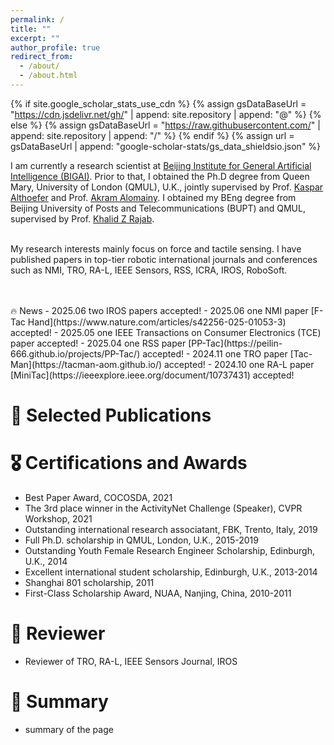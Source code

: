 ```yaml
---
permalink: /
title: ""
excerpt: ""
author_profile: true
redirect_from: 
  - /about/
  - /about.html
---
```


{% if site.google_scholar_stats_use_cdn %}
{% assign gsDataBaseUrl = "https://cdn.jsdelivr.net/gh/" | append: site.repository | append: "@" %}
{% else %}
{% assign gsDataBaseUrl = "https://raw.githubusercontent.com/" | append: site.repository | append: "/" %}
{% endif %}
{% assign url = gsDataBaseUrl | append: "google-scholar-stats/gs_data_shieldsio.json" %}

<span class='anchor' id='about-me'></span>

I am currently a research scientist at [Beijing Institute for General Artificial Intelligence (BIGAI)](https://www.bigai.ai/). Prior to that, I obtained the Ph.D degree from Queen Mary, University of London (QMUL), U.K., jointly supervised by Prof. [Kaspar Althoefer](https://www.sems.qmul.ac.uk/staff/k.althoefer) and Prof. [Akram Alomainy](http://www.eecs.qmul.ac.uk/~akram/). I obtained my BEng degree from Beijing University of Posts and Telecommunications (BUPT) and QMUL, supervised by Prof. [Khalid Z Rajab](https://www.qmul.ac.uk/eecs/people/profiles/rajabkhalid.html).<br>
<br>

My research interests mainly focus on force and tactile sensing. I have published papers in top-tier robotic international journals and conferences such as NMI, TRO, RA-L, IEEE Sensors, RSS, ICRA, IROS, RoboSoft.<br>
<br>


<br>
🔥 News
- 2025.06   two IROS papers accepted!
- 2025.06   one NMI paper [F-Tac Hand](https://www.nature.com/articles/s42256-025-01053-3) accepted!
- 2025.05   one IEEE Transactions on Consumer Electronics (TCE) paper accepted!
- 2025.04   one RSS paper [PP-Tac](https://peilin-666.github.io/projects/PP-Tac/) accepted!
- 2024.11   one TRO paper [Tac-Man](https://tacman-aom.github.io/) accepted!
- 2024.10   one RA-L paper [MiniTac](https://ieeexplore.ieee.org/document/10737431) accepted!

<!-- 
# 📜 Research Area
<table style="border-collapse: collapse; border: none;">
  <tr style="border: none;">
    <td style="border: none;"> <font color="#0b5394"> Speech Processing </font>: <BR>&nbsp;&nbsp; 
      Speaker recognition and verification 说话人识别；Speech separation and extraction 语音分离；Key-word spotting 关键词检测；
    Automatic Speech Recognition 语音识别</td>
    <td style="border: none;"> <font color="#0b5394"> Computer Vision </font>: <BR>&nbsp;&nbsp; Face detection and recognition 人脸检测及识别; Lip reading 唇读；Gesture synthesis 姿态生成</td>
  </tr>
  <tr style="border: none;">
    <td style="border: none;"> <font color="#0b5394"> Multi-modal Processing </font>: <BR>&nbsp;&nbsp; Audio-visual active speaker detection 说话人活跃检测; Text-to-speech Synthesis 语音合成；Speaker Localization and Tracking 声源定位及追踪</td>
    <td style="border: none;"> <font color="#0b5394"> Self-supervised Learning </font>: <BR>&nbsp;&nbsp; Self-supervised speech processing 自监督学习 </td>
  </tr>
</table>


# 💻 Research Experiences
- *2022.10 - Present*, Associate Professor, University of Science and Technology of Beijing (USTB), Beijing, China.
- *2022.03 - 2022.09*, Visiting Scholar, Chinese University of Hong Kong (CUHKSZ), Shenzhen, China.
- *2020.02 - 2022.02*, Research Fellow, National University of Singapore (NUS), Singapore.
- *2017.04 - 2018.12*, Research Asistant, Fondazione Bruno Kessler (FBK), Trento, Italy.
- *2014.06 - 2014.08*, Research Asistant, Heriot-Watt University (HWU), Edinburgh, United Kingdom.

# 📖 Educations
- *2015.11 - 2019.11*, Ph.D. in Computer Scicence, Queen Mary, University of London (QMUL), London, U.K. 
- *2014.08 - 2015.08*, M.Sc. in Signal Processing and Communications, University of Edinburgh (UoE), U.K.  (Distinction，卓越) 
- *2012.09 - 2014.06*, B.Eng. in Electronics and Electrical Engineering, University of Edinburgh (UoE), U.K. (First Class Honors，一等荣誉) 
- *2010.09 - 2012.06*, B.Eng. in Information Engineering, Nanjing University of Aeronautics and Astronautics (NUAA), Nanjing, China. (Top: 3%)
 -->

# 📝 Selected Publications 

<!-- <div class='paper-box'><div class='paper-box-image'><div><div class="badge">CVPR 2016</div><img src='images/500x300.png' alt="sym" width="100%"></div></div>
<div class='paper-box-text' markdown="1">

[Deep Residual Learning for Image Recognition](https://openaccess.thecvf.com/content_cvpr_2016/papers/He_Deep_Residual_Learning_CVPR_2016_paper.pdf)

**Kaiming He**, Xiangyu Zhang, Shaoqing Ren, Jian Sun

[**Project**](https://scholar.google.com/citations?view_op=view_citation&hl=zh-CN&user=DhtAFkwAAAAJ&citation_for_view=DhtAFkwAAAAJ:ALROH1vI_8AC) <strong><span class='show_paper_citations' data='DhtAFkwAAAAJ:ALROH1vI_8AC'></span></strong>
- Lorem ipsum dolor sit amet, consectetur adipiscing elit. Vivamus ornare aliquet ipsum, ac tempus justo dapibus sit amet. 
</div>
</div> -->
<!-- # 📝 Representative Publications
 -- **Representative Works** --
- **Xinyuan Qian**, Zhengdong Wang, Jiadong Wang, Guohui Guan, Haizhou Li, [Audio-Visual Cross-Attention Network for Robotic Speaker Tracking](https://ieeexplore.ieee.org/document/9968308)，**IEEE/ACM Transactions on Audio, Speech and Language Processing**, 2022.
- **Xinyuan Qian**, Alessio Brutti, Oswald Lanz, Maurizio Omologo, Andrea Cavallaro, [Audio-visual tracking of concurrent speakers](https://ieeexplore.ieee.org/document/9362311), **IEEE Transactions on Multimedia**,2021.
- **Xinyuan Qian**, Alessio Brutti, Oswald Lanz, Maurizio Omologo, Andrea Cavallaro, [Multi-speaker tracking from an audio–visual sensing device](https://ieeexplore.ieee.org/document/8656587), **IEEE Transactions on Multimedia**, 2019.
- **Xinyuan Qian**, Qi Liu, Jiadong Wang, Haizhou Li, [Three-Dimensional Speaker Localization: Audio-Refined Visual Scaling Factor Estimation](https://ieeexplore.ieee.org/document/9466446), **IEEE Signal Processing Letters**, 2021.
- **Xinyuan Qian**, Qiquan Zhang, Guohui Guan and Wei Xue, [Deep Audio-visual Beamforming for Speaker Localization](https://ieeexplore.ieee.org/document/9750883), **IEEE Signal Processing Letters**, 2022.
- **Xinyuan Qian**, Bidisha Sharma, Amine El Abridi, Haizhou Li, [SLoClas: A Database for Joint Sound Localization and Classification](https://arxiv.org/abs/2108.02539), **COCOSDA**, 2021, **Best Paper Award**.
- **Xinyuan Qian**, Maulik Madhavi, Zexu Pan, Jiadong Wang, Haizhou Li, [Multi-target DoA estimation with an audio-visual fusion mechanism](https://ieeexplore.ieee.org/document/9413776), **ICASSP**, 2021.
- **Xinyuan Qian**, Alessio Xompero, Alessio Brutti, Oswald Lanz, Maurizio Omologo, Andrea Cavallaro, [3D mouth tracking from a compact microphone array co-located with a camera](https://ieeexplore.ieee.org/document/8461323), **ICASSP**，2018.
- **Xinyuan Qian**, Alessio Brutti,  Maurizio Omologo, Andrea Cavallaro, [3D audio-visual speaker tracking with an adaptive particle filter](https://ieeexplore.ieee.org/abstract/document/7952686), **ICASSP**，2017.
- **Xinyuan Qian**, Jichen Yang, Alessio Brutti, [Speaker Front-back Disambiguity using Multi-channel Speech Signals](https://ietresearch.onlinelibrary.wiley.com/doi/full/10.1049/ell2.12666?af=R), **Electronics Letters** 2022.
 -->

<!--
-- **2025** --
- Tianhao Zhang, Jiawei Zhang, Jun wang, **Xinyuan Qian<sup>`*`</sup>**, Xucheng Yin, [FaceSpeak: Expressive and High-Quality Speech Synthesis from Human Portraits of Different Styles](https://arxiv.org/pdf/2501.03181), **AAAI**, 2025
- Wei Zhang, Tian-Hao Zhang, Chao Luo, Hui Zhou, Chao Yang, **Xinyuan Qian<sup>`*`</sup>**, Xu-Cheng Yin, [Breaking Through the Spike: Spike Window Decoding for Accelerated and Precise Automatic Speech Recognition](https://arxiv.org/pdf/2501.03257), **ICASSP**, 2025
- Ruijie Tao, **Xinyuan Qian**, Yidi Jiang, Junjie Li, Jiadong Wang, Haizhou Li, [Audio-Visual Target Speaker Extraction with Selective Auditory Attention](https://ieeexplore.ieee.org/abstract/document/10835186), **TASLP**, 2025
- Jiadong Wang, **Xinyuan Qian<sup>`*`</sup>**, Haizhou Li, [Audio-Visual Target Speaker Extraction with Selective Auditory Attention](https://arxiv.org/pdf/2209.01768), **TASLP**, 2025

-- **2024** --
- **Xinyuan Qian**, Xianghu Yue, Jiadong Wang, Huiping Zhuang, Haizhou Li, [Analytic Class Incremental Learning for Sound Source Localization with Privacy Protection](https://arxiv.org/pdf/2409.07224), **SPL**, 2025
- Miao Liu, Jing Wang, **Xinyuan Qian**, Haizhou Li, [RListenFormer: Responsive Listening Head Generation with Generated Listening HGeeandesrated Listening Heads Non-autoregressive Transformers], **ACM MM**, 2024
- Xianghu Yue, Xueyi Zhang, Yiming Chen, Chengwei Zhang, Mingrui Lao, Huiping Zhuang, **Xinyuan Qian<sup>`*`</sup>**, Haizhou Li, [MMAL: Multi-Modal Analytic Learning for Exemplar-Free Audio-Visual Class Incremental Tasks], **ACM MM**, 2024
- **Xinyuan Qian**, Jingkai Xu, Yuxuan Gao, Minshu Li, Wanlin Li, Xu-Cheng Yin, [Understanding Dynamic Auditory Perception for
Water Filling Level Estimation], **IJSR**, 2024
- **Xinyuan Qian**, Hao Tang, Jichen Yang, Hongxu Zhu, Xu-Cheng Yin, [Dual-Path Transformer-Based GAN for Co-speech Gesture Synthesis](https://link.springer.com/article/10.1007/s12369-024-01136-y), **IJSR**, 2024
- Yan Liu; Li_fang Wei; **Xinyuan Qian<sup>`*`</sup>**; Tianhao Zhang; Songlu Chen; Xucheng Yin, [M3TTS: Multi-Modal Text-to-Speech of Multi-Scale Style Control for Dubbing](https://elsevier-ssrn-document-store-prod.s3.amazonaws.com/prletters/c88b9fd1-51a4-460e-a720-2ef628f60be8-meca.pdf?response-content-disposition=inline&X-Amz-Security-Token=IQoJb3JpZ2luX2VjENn%2F%2F%2F%2F%2F%2F%2F%2F%2F%2FwEaCXVzLWVhc3QtMSJGMEQCIFMqyV8AhJXpSjKDL2wwqhxKsquUvfQKAT9ATxs53bhCAiACa%2BB6HtyTHcDRuUE1NiefCvwDrzYQIFe3zhl%2Br2tE4SrGBQix%2F%2F%2F%2F%2F%2F%2F%2F%2F%2F8BEAQaDDMwODQ3NTMwMTI1NyIMqGMe2eGr8ErOIPD9KpoF6gCT7eO4kMNbY5KFy5TF0eivao%2F9t4VOQ%2BQYPFL2xdIQd2hg0xe5l6M4sq4RS10fuwhJXItyA%2FtPuE%2BAXznaAFDrNEGP0uK78Qyem5TxGC3WQYRlVyGBcGm%2F4ebqtcEx1nxn%2F3wj2XqeY0WN67zfJAwMfVwpn%2FcrlGHESCtflJUZcViLybwovoreAx582GqfrqxX7rIr9PyrDGUKmW1D2mfIY94Sr5v2b0lzUAe%2BILdv5B0BKIGBEZ6NBjAmo85%2F1KYoJ43PY4D2zAhAZYxM0o%2BbL7I14wGgMWW822PWF1gWjTLJEN3QG2U3r8m34%2BScn0qx0oEC%2BZoWSGEmwymVOt5yzv8mWefYV2pA8mSmWBrdM9j5ts%2Bch2O%2FSbibyZFgjZiCdNPjBu29uOZq2reAnFkqBTU1fdealNkU4x4kRzQ5BRJi6EXtUCqcOlRXtxTgzq014FGvD1T2dEYeZCR%2BtcBjoyvuNDb9vb%2BjehTzT3wwD72Ryex38efR4LqmaytawnTQIdZH5OHgsWpl4x6mQpw8XLi0zBLgfBiW1Ti6cSgZxYoqSv%2FTgYdecIi%2BVupxr3HbqDYdyV6T0xP0v61aGr8QJo0OzhujH1qZErJlGzo%2Fal0PKDIq8c82%2FqeCwnb3zYq%2FujQvzrzx4jPKVy4k71kvfbofzjak5bhbIml1xZA9UuWHR1wwreEnEGOJvMy5oc6Te5kNfYyQY99jmMIzwcnNM6kx1YZyfvaIweP8u21dTbBhMZXByOMvB139AF8I5OX98BHMeHqpQ70FgsQ9luRM9Qh%2FT3IR%2FzCeWlfyLrtGBjCy4q6QZ%2Fs3wCu1rpJ3P%2FfVAn09lof7GknmI%2BFFyNLlj0cZywuDx%2BFCzGgqz10Kes6x8znJdoA6MN2vhrUGOrIBmHZ9fOQJux11cpSTU1yMmpqcjzicsBoYZu0KcaH5GCnnMX0TSnaEgjxyMHLU%2FU8Zc5iqgldXeMY9N5fyY%2FIIDEUOsZX2%2FXKGRf0iTXFlTF2MrqYzOF9aWBwDItU5NQLfLugsYgT3%2F%2BfZu1es27jZ9ouEjOnxQxKivDzSO7j6fCEOG6f4FGASIH0gkSHv9yguGiSQCOwyIR3h4LwIo%2FWnI4YQJJd6SO0PHLBtFvgRm2eB7g%3D%3D&X-Amz-Algorithm=AWS4-HMAC-SHA256&X-Amz-Date=20240725T010847Z&X-Amz-SignedHeaders=host&X-Amz-Expires=300&X-Amz-Credential=ASIAUPUUPRWE6VPFLJLM%2F20240725%2Fus-east-1%2Fs3%2Faws4_request&X-Amz-Signature=94bbbea5716ea603623bc3eb37d6f60a81764820acf8b558b7a9b574f2b4e1ab), **PRL**, 2024
- Miao Liu, Jing Wang, **Xinyuan Qian**, Xiang Xie, [Visually Guided Binaural Audio Generation with Cross-Modal Consistency](https://ieeexplore.ieee.org/abstract/document/10446399/), **PRL**, 2024
- Yu Chen, **Xinyuan Qian<sup>`*`</sup>**, Zexu Pan, Kainan Chen, Haizhou Li, [LocSelect: Target Speaker Localization with an Auditory Selective Hearing Mechanism](https://arxiv.org/pdf/2310.10497.pdf), **ICASSP**, 2024
- **Xinyuan Qian**, Zexu Pan, Qiquan Zhang, Kainan Chen, Shoufeng Lin, [GLMB 3D speaker tracking with video-assisted multi-channel audio optimization functions](https://ieeexplore.ieee.org/abstract/document/10446460), **ICASSP**, 2024

-- **2023** --
- Miao Liu, Jing Wang, **Xinyuan Qian**, Haizhou Li, [Audio-Visual Temporal Forgery Detection Using Embedding-Level Fusion and Multi-Dimensional Contrastive Loss](https://ieeexplore.ieee.org/abstract/document/10290956), *TCSVT*, 2023
- **Xinyuan Qian**, Wei Xue, Qiquan Zhang, Ruijie Tao, Yiming Wang, Kainan Chen, Haizhou Li, [Bi-directional Image-Speech Retrieval Through Geometric Consistency]， **ICCVW**, 2023
- **Xinyuan Qian**, Wei Xue, Qiquan Zhang, Ruijie Tao, Haizhou Li, [Deep Cross-modal Retrieval Between Spatial Image
and Acoustic Speech](https://ieeexplore.ieee.org/document/10285477)， **TMM**, 2023
- Tian-Hao Zhang, Hai-Bo Qin, Zhi-Hao Lai, Song-Lu Chen, Qi Liu, Feng Chen, **Xinyuan Qian<sup>`*`</sup>**, Xu-Cheng Yin [Rethinking Speech Recognition with A Multimodal Perspective via Acoustic and Semantic Cooperative Decoding](https://arxiv.org/abs/2305.14049), **INTERSPEECH**, 2023
- Longting Xu, Jichen Yang<sup>`*`</sup>, Chang Huai You, **Xinyuan Qian<sup>`*`</sup>**, Daiyu Huang, [Device Features Based on Linear Transformation With Parallel Training Data for Replay Speech Detection](https://ieeexplore.ieee.org/abstract/document/10103148), **TASLP**, 2023.
- Jiadong Wang, **Xinyuan Qian<sup>`*`</sup>**, Malu Zhang, Robby T Tan, Haizhou Li, [Seeing What You Said: Talking Face Generation Guided by a Lip Reading Expert](https://arxiv.org/pdf/2303.17480.pdf), **CVPR**, 2023.
- Tian-Hao Zhang, Qi Liu, **Xinyuan Qian<sup>`*`</sup>**, Song-Lu Chen, Feng Chen, Xu-Cheng Yin<sup>`*`</sup>, [Self-Convolution for Automatic Speech Recognition](https://ieeexplore.ieee.org/document/10095330/), **ICASSP**, 2023.
- Moran Chen, Qiquan Zhang, Qi Song, **Xinyuan Qian**, Ruijin Guo, Mingjiang Wang, Deying Chen [Neural-Free Attention for Monaural Speech Enhancement Towards Voice User Interface for Consumer Electronics](https://ieeexplore.ieee.org/abstract/document/10070570), **TCE**, 2023.
- Kaspar Althoefer, Yonggen Ling, Wanlin Li, **Xinyuan Qian**, Wang Wei Lee, Peng Qi, [A Miniaturised Camera-based Multi-Modal Tactile Sensor](https://arxiv.org/pdf/2303.03093.pdf), **ICRA**, 2023.


-- **2022** --
- **Xinyuan Qian**, Zhengdong Wang, Jiadong Wang, Guohui Guan, Haizhou Li, [Audio-Visual Cross-Attention Network for Robotic Speaker Tracking](https://ieeexplore.ieee.org/document/9968308)，**TASLP**, 2022.
- **Xinyuan Qian**, Qiquan Zhang, Guohui Guan and Wei Xue, [Deep Audio-visual Beamforming for Speaker Localization](https://ieeexplore.ieee.org/document/9750883), **SPL**, 2022.
- **Xinyuan Qian**, Jichen Yang, Alessio Brutti, [Speaker Front-back Disambiguity using Multi-channel Speech Signals](https://ietresearch.onlinelibrary.wiley.com/doi/full/10.1049/ell2.12666?af=R), **Electronics Letters** 2022.
- Zexu Pan, **Xinyuan Qian<sup>`*`</sup>**, Haizhou Li, [Speaker Extraction with Co-Speech Gestures Cue](https://ieeexplore.ieee.org/stamp/stamp.jsp?arnumber=9774925), **SPL**, 2022.
- Qiquan Zhang, **Xinyuan Qian<sup>`*`</sup>**, Zhaoheng Ni, Aaron Nicolson, Eliathamby Ambikairajah, Haizhou Li, [TFA-SE: A Time-Frequency Attention Module for Neural Speech Enhancement](https://ieeexplore.ieee.org/stamp/stamp.jsp?arnumber=9966661), **TASLP**, 2022.
- Hongxu Zhu, Qiquan Zhang, Peng Gao, **Xinyuan Qian**, [Speech-Oriented Sparse Attention Denoising for Voice User Interface Toward Industry 5.0](https://ieeexplore.ieee.org/abstract/document/9893339/), **TII**, 2022.
- Yanjie Fu, Meng Ge, Haoran Yin, **Xinyuan Qian**, Longbiao Wang, Gaoyan Zhang, Jianwu Dang, [Iterative Sound Source Localization for Unknown Number of Sources](https://arxiv.org/abs/2206.12273), **TNTERSPEECH**, 2022.

-- **2021** --
- **Xinyuan Qian**, Alessio Brutti, Oswald Lanz, Maurizio Omologo, Andrea Cavallaro, [Audio-visual tracking of concurrent speakers](https://ieeexplore.ieee.org/document/9362311), **TMM**,2021.
- **Xinyuan Qian**, Qi Liu, Jiadong Wang, Haizhou Li, [Three-Dimensional Speaker Localization: Audio-Refined Visual Scaling Factor Estimation](https://ieeexplore.ieee.org/document/9466446), **SPL**, 2021.
- **Xinyuan Qian**, Bidisha Sharma, Amine El Abridi, Haizhou Li, [SLoClas: A Database for Joint Sound Localization and Classification](https://arxiv.org/abs/2108.02539), **COCOSDA**, 2021, **Best Paper Award**.
- **Xinyuan Qian**, Maulik Madhavi, Zexu Pan, Jiadong Wang, Haizhou Li, [Multi-target DoA estimation with an audio-visual fusion mechanism](https://ieeexplore.ieee.org/document/9413776), **ICASSP**, 2021.
- Jiadong Wang, **Xinyuan Qian<sup>`*`</sup>**, Zihan Pan, Malu Zhang, Haizhou Li, [GCC-PHAT with Speech-oriented Attention for Robotic Sound Source Localization](https://ieeexplore.ieee.org/document/9561885), **ICRA**, 2021.
- Ruijie Tao, Zexu Pan, Rohan Kumar Das, **Xinyuan Qian**, Mike Zheng Shou, Haizhou Li, [Is Someone Speaking? Exploring Long-term Temporal Features for Audio-visual Active Speaker Detection](https://arxiv.org/abs/2107.06592), **ACM MM**, 2021.

-- **2020 and Before** --
- Shoufeng Lin<sup>`#`</sup>, **Xinyuan Qian<sup>`#`</sup>**, [Audio-Visual Multi-Speaker Tracking Based on the GLMB Framework](https://www.isca-speech.org/archive_v0/Interspeech_2020/pdfs/1969.pdf), **INTERSPEECH**, 2020.
- **Xinyuan Qian**, Alessio Brutti, Oswald Lanz, Maurizio Omologo, Andrea Cavallaro, [Multi-speaker tracking from an audio–visual sensing device](https://ieeexplore.ieee.org/document/8656587), **TMM**, 2019.
- **Xinyuan Qian**, Alessio Xompero, Alessio Brutti, Oswald Lanz, Maurizio Omologo, Andrea Cavallaro, [3D mouth tracking from a compact microphone array co-located with a camera](https://ieeexplore.ieee.org/document/8461323), **ICASSP**，2018.
- Oswald Lanz, Alessio Brutti, Alessio Xompero, **Xinyuan Qian**, Maurizio Omologo, Andrea Cavallaro, [Accurate Target Annotation in 3D from Multimodal Streams](https://ieeexplore.ieee.org/document/8682619), **ICASSP**，2018.
- **Xinyuan Qian**, Alessio Brutti,  Maurizio Omologo, Andrea Cavallaro, [3D audio-visual speaker tracking with an adaptive particle filter](https://ieeexplore.ieee.org/abstract/document/7952686), **ICASSP**，2017.
- Deepayan Bhowmik, Andrew Wallace, Robert Stewart, **Xinyuan Qian**, Greg Michaelson, [Profile driven dataflow optimisation of mean shift visual tracking](https://ieeexplore.ieee.org/document/7032066), **GlobalSIP**，2014. 
 -->
 
# 🎖 Certifications and Awards
- Best Paper Award, COCOSDA, 2021
- The 3rd place winner in the ActivityNet Challenge (Speaker), CVPR Workshop, 2021
- Outstanding international research associatant,  FBK, Trento, Italy, 2019
- Full Ph.D. scholarship in QMUL, London, U.K., 2015-2019
- Outstanding Youth Female Research Engineer Scholarship, Edinburgh, U.K., 2014
- Excellent international student scholarship, Edinburgh, U.K., 2013-2014
- Shanghai 801 scholarship, 2011
- First-Class Scholarship Award, NUAA, Nanjing, China, 2010-2011

<!--
# 👔 Projects
- Young Scientists Fund of the National Natural Science Foundation of China 国家自然科学基金青年项目 (PI), 2023
- CCF-Tencent AI-Lab Open Fund 腾讯 AI Lab犀牛鸟专项（PI), 2023
- Fundamental Research Funds for the Central Universities 中央高校基本科研业务经费 （PI), 2023
- Eigenspace Audio Technology Project (PI), 2023
- Beijing Municipal Natural Science Foundation - Xiaomi 北京市自然科学基金——小米创新联合基金项目 (Co-PI), 2023

- Human Robot Interaction Project-Phase 1, Singapore, 2020-2022
- Huawei Research&Design Project, Shenzhen, China, 2022
- Shenzhen Research Institute of Big Data Internal Project (SRIBD), Shenzhen, China, 2022
 -->

# 💬 Reviewer
- Reviewer of TRO, RA-L, IEEE Sensors Journal, IROS

# 💬 Summary
- summary of the page



<!-- Google Analytics -->
<script async src="https://catherine-qian.github.io/"></script>
<script>
  window.dataLayer = window.dataLayer || [];
  function gtag(){dataLayer.push(arguments);}
  gtag('js', new Date());

  gtag('config', 'GA_MEASUREMENT_ID');
</script>
<!-- End Google Analytics -->




